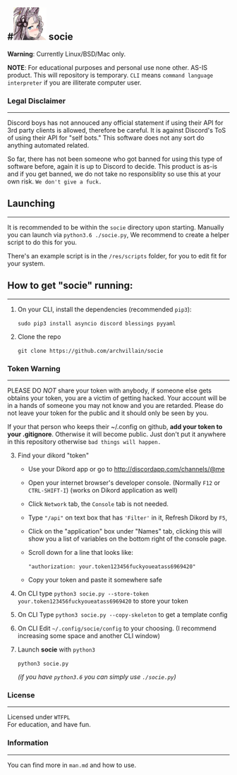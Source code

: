 #<img src="res/logo/logo_small.png" alt="socie" width="75"/> socie
------------------------------

__**Warning**__: Currently Linux/BSD/Mac only.

**NOTE**: For educational purposes and personal use none other. AS-IS product. This will repository is temporary. `CLI` means `command language interpreter` if you are illiterate computer user.

### Legal Disclaimer
--------------------------------

Discord boys has not annouced any official statement if using their
API for 3rd party clients is allowed, therefore be careful. It is against Discord's ToS of using their API for "self bots." This software does not any sort do anything automated related.

So far, there has not been someone who got banned for using this type of software before, again
it is up to Discord to decide. This product is as-is and if you get banned, we do not take no responsiblity so use this at your own risk. `We don't give a fuck.`


## Launching
------------------------
It is recommended to be within the `socie`
directory upon starting. Manually you can launch via `python3.6 ./socie.py`, 
We recommend to create a helper script to do this for you.

There's an example script is in the `/res/scripts` folder, for you to
edit fit for your system.


## How to get "socie" running:
-------------------------

1. On your CLI, install the dependencies (recommended `pip3`):

    `sudo pip3 install asyncio discord blessings pyyaml`

2. Clone the repo

    `git clone https://github.com/archvillain/socie`

### Token Warning
-------------------------------
PLEASE DO *NOT* share your token with anybody, if someone else gets obtains your token, you are a victim of getting hacked. Your account will be in a hands of someone you may not know and you are retarded. Please do not leave your token for the public and it should only be seen by you.

If your that person
who keeps their ~/.config on github, **add your token to your .gitignore**.
Otherwise it will become public. Just don't put it anywhere in this repository otherwise `bad things will happen.` 


3. Find your dikord "token"

    * Use your Dikord app or go to http://discordapp.com/channels/@me

    * Open your internet browser's developer console. (Normally `F12` or `CTRL-SHIFT-I`) (works on Dikord application as well)

    * Click `Network` tab, the `Console` tab is not needed.

    * Type `"/api"` on text box that has `'Filter'` in it, Refresh Dikord by `F5`, 

    * Click on the "application" box under "Names" tab, clicking this will show you a list of variables on the bottom right of the console page. 
    
    * Scroll down for a line that looks like:

        `"authorization: your.token123456fuckyoueatass6969420"`

    * Copy your token and paste it somewhere safe

4. On CLI type `python3 socie.py --store-token your.token123456fuckyoueatass6969420` to store your token

5. On CLI Type `python3 socie.py --copy-skeleton` to get a template config

6. On CLI Edit `~/.config/socie/config` to your choosing. (I recommend increasing some space and another CLI window)

7. Launch <b>socie</b> with `python3`

    `python3 socie.py`

    *(if you have `python3.6` you can simply use `./socie.py`)*


### License
-------------------------------

Licensed under `WTFPL` <br/>
For education, and have fun.

### Information
-------------------------------
You can find more in `man.md` and
how to use.
